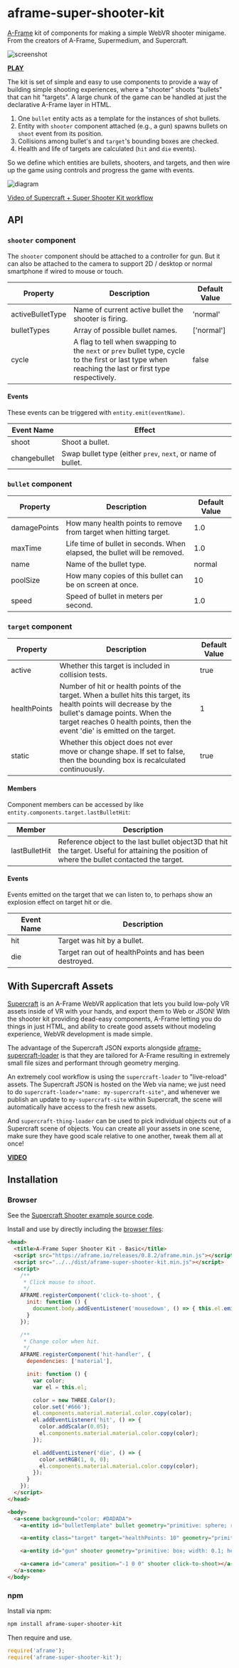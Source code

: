 # aframe-super-shooter-kit

[A-Frame](https://aframe.io) kit of components for making a simple WebVR
shooter minigame. From the creators of A-Frame, Supermedium, and Supercraft.

![screenshot](https://user-images.githubusercontent.com/674727/43233052-499cf788-9074-11e8-98bb-3823e30ef13d.jpg)

**[PLAY](http://supermedium.github.io/supercraft-shooter)**

The kit is set of simple and easy to use components to provide a way of
building simple shooting experiences, where a "shooter" shoots "bullets" that
can hit "targets". A large chunk of the game can be handled at just the
declarative A-Frame layer in HTML.

1. One `bullet` entity acts as a template for the instances of shot bullets.
2. Entity with `shooter` component attached (e.g., a gun) spawns bullets on
`shoot` event from its position.
3. Collisions among bullet's and `target`'s bounding boxes are checked.
4. Health and life of targets are calculated (`hit` and `die` events).

So we define which entities are bullets, shooters, and targets, and then wire
up the game using controls and progress the game with events.

![diagram](https://user-images.githubusercontent.com/674727/43211842-cb6de9da-9032-11e8-94ff-8c4b6b8ac176.png)

[Video of Supercraft + Super Shooter Kit workflow](https://www.youtube.com/watch?v=RW3enib2X94)

## API

### `shooter` component

The `shooter` component should be attached to a controller for gun. But it can
also be attached to the camera to support 2D / desktop or normal smartphone if
wired to mouse or touch.

| Property         | Description                                                                                                                                          | Default Value |
| --------         | -----------                                                                                                                                          | ------------- |
| activeBulletType | Name of current active bullet the shooter is firing.                                                                                                 | 'normal'      |
| bulletTypes      | Array of possible bullet names.                                                                                                                      | ['normal']    |
| cycle            | A flag to tell when swapping to the `next` or `prev` bullet type, cycle to the first or last type when reaching the last or first type respectively. | false         |

#### Events

These events can be triggered with `entity.emit(eventName)`.

| Event Name     | Effect                                                      |
|----------------|-------------------------------------------------------------|
| shoot        | Shoot a bullet.                                             |
| changebullet | Swap bullet type (either `prev`, `next`, or name of bullet. |

### `bullet` component

| Property     | Description                                                               | Default Value |
|--------------|---------------------------------------------------------------------------|---------------|
| damagePoints | How many health points to remove from target when hitting target.         | 1.0           |
| maxTime      | Life time of bullet in seconds. When elapsed, the bullet will be removed. | 1.0           |
| name         | Name of the bullet type.                                                  | normal        |
| poolSize     | How many copies of this bullet can be on screen at once.                  | 10            |
| speed        | Speed of bullet in meters per second.                                     | 1.0           |

### `target` component

| Property     | Description                                                                                                                                                                                                                          | Default Value |
|--------------|--------------------------------------------------------------------------------------------------------------------------------------------------------------------------------------------------------------------------------------|---------------|
| active       | Whether this target is included in collision tests.                                                                                                                                                                                  | true          |
| healthPoints | Number of hit or health points of the target. When a bullet hits this target, its health points will decrease by the bullet's damage points. When the target reaches 0 health points, then the event 'die' is emitted on the target. | 1             |
| static       | Whether this object does not ever move or change shape. If set to false, then the bounding box is recalculated continuously.                                                                                                         | true          |

#### Members

Component members can be accessed by like `entity.components.target.lastBulletHit`:

| Member        | Description                                                                                                                                   |
|---------------|-----------------------------------------------------------------------------------------------------------------------------------------------|
| lastBulletHit | Reference object to the last bullet object3D that hit the target. Useful for attaining the position of where the bullet contacted the target. |

#### Events

Events emitted on the target that we can listen to, to perhaps show an
explosion effect on target hit or die.

| Event Name | Description                                            |
|------------|--------------------------------------------------------|
| hit        | Target was hit by a bullet.                            |
| die        | Target ran out of healthPoints and has been destroyed. |

## With Supercraft Assets

[Supercraft](https://supermedium.com/supercraft) is an A-Frame WebVR
application that lets you build low-poly VR assets inside of VR with your
hands, and export them to Web or JSON! With the shooter kit providing dead-easy
components, A-Frame letting you do things in just HTML, and ability to create
good assets without modeling experience, WebVR development is made simple.

The advantage of the Supercraft JSON exports alongside
[aframe-supercraft-loader](https://www.npmjs.com/package/aframe-supercraft-loader)
is that they are tailored for A-Frame resulting in extremely small file sizes
and performant through geometry merging.

An extremely cool workflow is using the `supercraft-loader` to "live-reload"
assets.  The Supercraft JSON is hosted on the Web via name; we just need to do
`supercraft-loader="name: my-supercraft-site"`, and whenever we publish an update
to `my-supercraft-site` within Supercraft, the scene will automatically have
access to the fresh new assets.

And `supercraft-thing-loader` can be used to pick individual objects out of a
Supercraft scene of objects. You can create all your assets in one scene, make
sure they have good scale relative to one another, tweak them all at once!

**[VIDEO](https://www.youtube.com/watch?v=RW3enib2X94)**

## Installation

### Browser

See the [Supercraft Shooter example source
code](https://github.com/supermedium/aframe-super-shooter-kit/tree/master/examples/supercraft).

Install and use by directly including the [browser files](dist):

```html
<head>
  <title>A-Frame Super Shooter Kit - Basic</title>
  <script src="https://aframe.io/releases/0.8.2/aframe.min.js"></script>
  <script src="../../dist/aframe-super-shooter-kit.min.js"></script>
  <script>
    /**
     * Click mouse to shoot.
     */
    AFRAME.registerComponent('click-to-shoot', {
      init: function () {
        document.body.addEventListener('mousedown', () => { this.el.emit('shoot'); });
      }
    });

    /**
     * Change color when hit.
     */
    AFRAME.registerComponent('hit-handler', {
      dependencies: ['material'],

      init: function () {
        var color;
        var el = this.el;

        color = new THREE.Color();
        color.set('#666');
        el.components.material.material.color.copy(color);
        el.addEventListener('hit', () => {
          color.addScalar(0.05);
          el.components.material.material.color.copy(color);
        });

        el.addEventListener('die', () => {
          color.setRGB(1, 0, 0);
          el.components.material.material.color.copy(color);
        });
      }
    });
  </script>
</head>

<body>
  <a-scene background="color: #DADADA">
    <a-entity id="bulletTemplate" bullet geometry="primitive: sphere; radius: 0.1" material="color: orange"></a-entity>

    <a-entity class="target" target="healthPoints: 10" geometry="primitive: box" material="color: teal" position="0 0 -4" hit-handler></a-entity>

    <a-entity id="gun" shooter geometry="primitive: box; width: 0.1; height: 0.1; depth: 0.3" material="color: red" click-to-shoot position="0 0 -1"></a-entity>

    <a-camera id="camera" position="-1 0 0" shooter click-to-shoot></a-camera>
  </a-scene>
</body>
```

### npm

Install via npm:

```bash
npm install aframe-super-shooter-kit
```

Then require and use.

```js
require('aframe');
require('aframe-super-shooter-kit');
```
